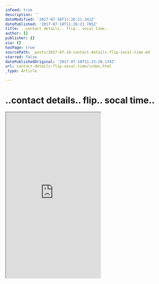 ```yaml
---
inFeed: true
description: ''
dateModified: '2017-07-18T11:26:21.341Z'
datePublished: '2017-07-18T11:26:21.785Z'
title: ..contact details.. flip.. socal time..
author: []
publisher: {}
via: {}
hasPage: true
sourcePath: _posts/2017-07-18-contact-details-flip-socal-time.md
starred: false
datePublishedOriginal: '2017-07-18T11:23:28.174Z'
url: contact-details-flip-socal-time/index.html
_type: Article

---
```

# ..contact details.. flip.. socal time..

<iframe src="https://the-grid.github.io/ed-userhtml/?g=eJydVk1z2zYQPVu_AkOPa3vGpCgqihPKUpMeckpPPfWUAYEViZoEWACSbHX637sASUlkJLmJNZYILPbj7b5d4snY1xKWo2hVijpkSloqJGjyz4iQcAvZs7BhDdrUwKzYQEomcRzPnbBSuzMSdXr_xOboKlOag05JXL8Qo0rByTVjbD76F2WDmNJCbTAyv4u2HghBo4MzUf8Mwri66mBYTaVZKV2lRCtLLfx5N_kQc8jv5-6Uw3PpCCEe2mUrF6WIaRDuA0aqcYG_GWXPLtyt4LZIyTTGjKBOASIvLK5nft2ZaLH1oAkrlMRMRu_NfPQ96tBXOiW1BgN6A-GUuwIccA_0e_k4qewL0KVkoK3edHxC6y2VWnUKGkrqiNRmZJDDDrtbryiDcCOMyEQp7GtKCsE5yA7hxSMe3WUjF6XHEdMM6b224GCqGiHjQwkr6598JglpmiHUlIu1SUkycyV3Av9VU86FzH2vzJutPlncTp8vZHTIj0uMizbXai15Sta6vCusrU06Hm-32yjLBM0ipqqxUUzQshoLyoFlLKplfk9i_EgVaqiBWox9FwrJ4QWjbGowzP3FTvgfzfZWq10S9oFec_xjsyOqkEjSCly0K1yFRuzcRIpmUKFhLkxdUqyikCX2aJiVij3P-yZ1ntG75MMDmb7D_8cHJPBHFxRTpdJHHhv7K1qJEg2GtK5LCM2rsVA9kN_Q_PPvlP3h11_wJCrsi4y1xyHpZ8CAFrN201pVpd2ZhkqP8c38HOngBZEWlKut67cJVPvvGIGT6-l06ufBufrdhZert5efrt1B_byo41FYqly58pxvnyQ-xv2xWbTtMEn6s7Nb_xj7_9Z8J3K5SU7yfx-qFbY8UGnbusxUyY_4MGFJkszOlsYBmh3jccNBN5birna0xGhSwkBa0D9DrSOuJ47p-66tz6Z6T7LHH43uMKxI0g6nXsBUY5Ldru-xrlJdXDR1APwlhJBhEt2e94nTSWnaBC2VhFbVTWIL_Ce1mwtEX_f9ZPIueXxbl_rLzU85jpgbM1711FvOvRt8Kdp7gC_Efuyjgadxe5F7yjQZ4w8XG8JKaswi6N85AoJPas0KY6m2i8AWwkT-5FdhbGRVnpdwd-vzcHs_D5boYGgNrx9-fyBxs7XdR4mpqexEbt4GS_9CwUhR0GqPUf17Q46VBzsDQdNxwfKJkkLDahEct7HdCosE9I3svQUEUeaAOL9lJZVo9lMbBV0eeUc39fKvtbGkAmOEvEWCukGBuSK2AJJrwaOoyS3lyF35aT8xnsb12VjdIAuOHe0f24fu50jRM6FJu1hp96IymvVh7kBYLI9hhYBsLfNIgh17vRBnIMING81wk_yKqPM1zWEB8hcrKtgh5RafK9CC0Zvky1dlvn2WOZRgguY-sQhm8U3Q3iQWwWQWB8Rba95DiwDXBmiFGgahNZ4OkP4DndXqbw" height="525" style=""></iframe>